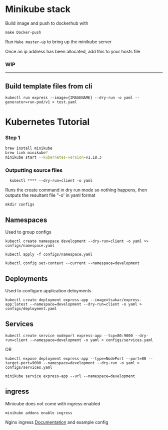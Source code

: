 # Minikube stack

Build image and push to dockerhub with

`make Docker-push`

Run `Make master-up` to bring up the minikube server

Once an ip address has been allocated, add this to your hosts file

### WIP

---

## Build template files from cli

```
kubectl run express --image={IMAGENAME} --dry-run -o yaml --generator=run-pod/v1 > test.yaml
```

# Kubernetes Tutorial

### Step 1

```bash
brew install minikube
brew link minikube?
minikube start --kubernetes-version=v1.18.3
```

### Outputting source files

```
  kubectl **** --dry-run=client -o yaml
```

Runs the create command in dry run mode so nothing happens, then outputs the resultant file "-o' in yaml format

```
mkdir configs
```

## Namespaces

Used to group configs

```
kubectl create namespace development --dry-run=client -o yaml >> configs/namespace.yaml
```

```
kubectl apply -f configs/namespace.yaml
```

```
kubectl config set-context --current --namespace=development
```

## Deployments

Used to configure application deloyments

```
kubectl create deployment express-app --image=tsakar/express-app:latest --namespace=development --dry-run=client -o yaml > configs/deployment.yaml
```

## Services

```
kubectl create service nodeport express-app --tcp=80:9000 --dry-run=client --namespace=development -o yaml > configs/services.yaml
```

OR

```
kubectl expose deployment express-app --type=NodePort --port=80 --target-port=9000 --namespace=development --dry-run -o yaml > configs/services.yaml
```

```
minikube service express-app --url --namespace=development
```

## ingress

Minicube does not come with ingress enabled

```
minikube addons enable ingress
```

Nginx ingress
[Documentation](https://kubernetes.io/docs/concepts/services-networking/ingress/)
and example config
